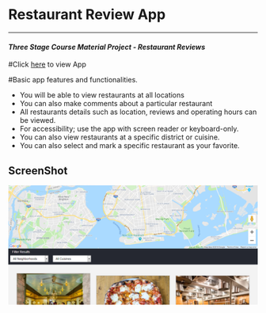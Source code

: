 # Restaurant Review App
---
#### _Three Stage Course Material Project - Restaurant Reviews_
#Click [here](https://danrejsa.github.io/Restaurant-Review-App/) to view App

#Basic app features and functionalities.

* You will be able to view restaurants at all locations
* You can also make comments about a particular restaurant
* All restaurants details such as location, reviews and operating hours can be viewed.
* For accessibility; use the app with screen reader or keyboard-only.
* You can also view restaurants at a specific district or cuisine.
* You can also select and mark a specific restaurant as your favorite.

## ScreenShot
![Screenshot](screenshot.png)


